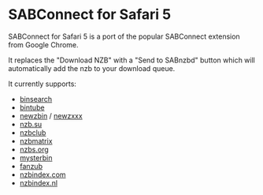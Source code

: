 SABConnect for Safari 5
=====================

SABConnect for Safari 5 is a port of the popular SABConnect extension from Google Chrome.

It replaces the "Download NZB" with a "Send to SABnzbd" button which will automatically add the nzb to your download queue.

It currently supports:

- [binsearch](http://www.binsearch.info)
- [bintube](http://www.bintube.com)
- [newzbin](http://www.newzbin2.es) / [newzxxx](http://www.newzxxx.com)
- [nzb.su](http://www.nzb.su)
- [nzbclub](http://www.nzbclub.com)
- [nzbmatrix](http://www.nzbmatrix.com)
- [nzbs.org](http://www.nzbs.org)
- [mysterbin](http://mysterbin.com)
- [fanzub](http://fanzub.com)
- [nzbindex.com](http://nzbindex.com)
- [nzbindex.nl](nzbindex.nl)